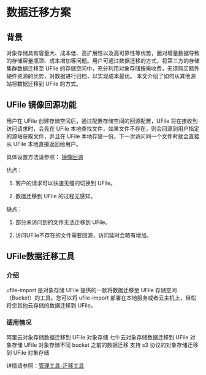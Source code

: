 # 数据迁移方案

## 背景
对象存储具有容量大、成本低、高扩展性以及高可靠性等优势，面对增量数据导致的存储容量瓶颈、成本增加等问题。用户可通过数据迁移的方式，将第三方的存储集群数据迁移至 UFile 的存储空间中，充分利用对象存储按需收费，无须购买额外硬件资源的优势，对数据进行归档，以实现成本最优。
本文介绍了如何从其他源站将数据迁移到 UFile 的方式。

## UFile 镜像回源功能

用户在 UFile 创建存储空间后，通过配置存储空间的回源配置，UFile 将在接收到访问请求时，会先在 UFile 本地查找文件，如果文件不存在，则会回源到用户指定的源站获取文件，并且在 UFile 本地存储一份。下一次访问同一个文件时就会直接从 UFile 本地直接返回给用户。

具体设置方法请参照：
[镜像回源](https://docs.ucloud.cn/ufile/guide/mirror)

优点：

1. 客户的请求可以快速无缝的切换到 UFile。

2. 数据迁移到 UFile 的过程无感知。

缺点：

1. 部分未访问到的文件无法迁移到 UFile。

2. 访问UFile不存在的文件需要回源，访问延时会略有增加。

## UFile数据迁移工具

### 介绍
ufile-import 是对象存储 UFile 提供的一款将数据迁移至 UFile 存储空间（Bucket）的工具。您可以将 ufile-import 部署在本地服务或者云主机上，轻松将您其他云存储的数据迁移到 UFile。

### 适用情况
阿里云对象存储数据迁移到 UFile 对象存储
七牛云对象存储数据迁移到 UFile 对象存储
UFile 对象存储不同 bucket 之前的数据迁移
支持 s3 协议的对象存储迁移到 UFile 对象存储

详情请参照：[管理工具-迁移工具](https://docs.ucloud.cn/ufile/tools/tools/ufile_import)
